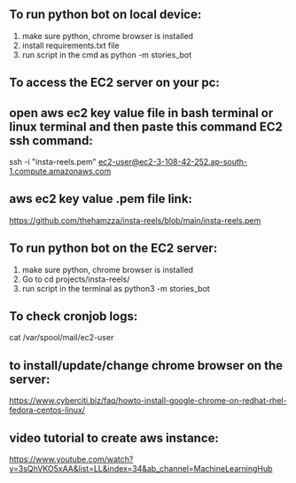 To run python bot on local device:
---------------------------------
1) make sure python, chrome browser is installed
2) install requirements.txt file
3) run script in the cmd as
  python -m stories_bot

To access the EC2 server on your pc:
----------------------------------
open aws ec2 key value file in bash terminal or linux terminal and then paste this command
EC2 ssh command:
-------------------------------------
ssh -i "insta-reels.pem" ec2-user@ec2-3-108-42-252.ap-south-1.compute.amazonaws.com

aws ec2 key value .pem file link:
---------------------------------
https://github.com/thehamzza/insta-reels/blob/main/insta-reels.pem

To run python bot on the EC2 server:
-----------------------------------
1) make sure python, chrome browser is installed
2) Go to cd projects/insta-reels/
3) run script in the terminal as
  python3 -m stories_bot

To check cronjob logs:
---------------------
cat /var/spool/mail/ec2-user

to install/update/change chrome browser on the server:
-----------------------------------------------------
https://www.cyberciti.biz/faq/howto-install-google-chrome-on-redhat-rhel-fedora-centos-linux/

video tutorial to create aws instance:
---------------------------------------

https://www.youtube.com/watch?v=3sQhVKO5xAA&list=LL&index=34&ab_channel=MachineLearningHub

